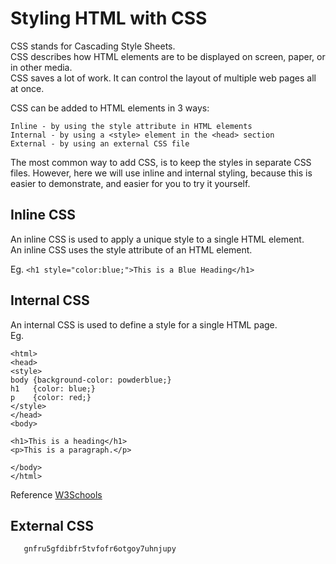 # Styling HTML with CSS

CSS stands for Cascading Style Sheets.  
CSS describes how HTML elements are to be displayed on screen, paper, or in other media.  
CSS saves a lot of work. It can control the layout of multiple web pages all at once.  
  
CSS can be added to HTML elements in 3 ways:

    Inline - by using the style attribute in HTML elements
    Internal - by using a <style> element in the <head> section
    External - by using an external CSS file  

The most common way to add CSS, is to keep the styles in separate CSS files. However, here we will use inline and internal styling, because this is easier to demonstrate, and easier for you to try it yourself.  
  
## Inline CSS
  
An inline CSS is used to apply a unique style to a single HTML element.  
An inline CSS uses the style attribute of an HTML element. 

Eg. ``` <h1 style="color:blue;">This is a Blue Heading</h1> ```
  
## Internal CSS

An internal CSS is used to define a style for a single HTML page.  
Eg. 
``` <!DOCTYPE html>
<html>
<head>
<style>
body {background-color: powderblue;}
h1   {color: blue;}
p    {color: red;}
</style>
</head>
<body>

<h1>This is a heading</h1>
<p>This is a paragraph.</p>

</body>
</html>
```
  
Reference [W3Schools](https://www.w3schools.com/html/html_css.asp)

## External CSS

       gnfru5gfdibfr5tvfofr6otgoy7uhnjupy
